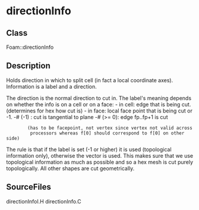 # directionInfo 
## Class
Foam::directionInfo

## Description
Holds direction in which to split cell (in fact a local coordinate axes).
Information is a label and a direction.

The direction is the normal
direction to cut in. The label's meaning depends on whether the info
is on a cell or on a face:
        - in cell: edge that is being cut. (determines for hex how cut is)
        - in face: local face point that is being cut or -1.
            -# (-1)  : cut is tangential to plane
            -# (>= 0): edge fp..fp+1 is cut

            (has to be facepoint, not vertex since vertex not valid across
             processors whereas f[0] should correspond to f[0] on other side)

The rule is that if the label is set (-1 or higher) it is used
(topological information only), otherwise the vector is used. This makes
sure that we use topological information as much as possible and so a
hex mesh is cut purely topologically. All other shapes are cut
geometrically.

## SourceFiles
directionInfoI.H
directionInfo.C

